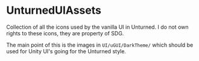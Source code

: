 # UnturnedUIAssets
Collection of all the icons used by the vanilla UI in Unturned. I do not own rights to these icons, they are property of SDG.

The main point of this is the images in `UI/uGUI/DarkTheme/` which should be used for Unity UI's going for the Unturned style.
